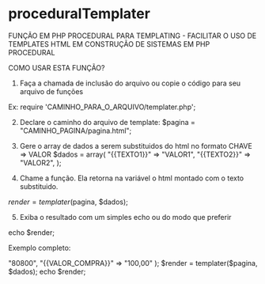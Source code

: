 # proceduralTemplater
FUNÇÃO EM PHP PROCEDURAL PARA TEMPLATING - FACILITAR O USO DE TEMPLATES HTML EM CONSTRUÇÃO DE SISTEMAS EM PHP PROCEDURAL

COMO USAR ESTA FUNÇÃO?

1) Faça a chamada de inclusão do arquivo ou copie o código para seu arquivo de funções

Ex: require 'CAMINHO_PARA_O_ARQUIVO/templater.php';

2) Declare o caminho do arquivo de template:
$pagina = "CAMINHO_PAGINA/pagina.html";

3) Gere o array de dados a serem substituidos do html no formato CHAVE => VALOR
$dados = array(
  "{{TEXTO1}}" => "VALOR1",
  "{{TEXTO2}}" => "VALOR2",
);

4) Chame a função. Ela retorna na variável o html montado com o texto substituido.

$render = templater($pagina, $dados);

5) Exiba o resultado com um simples echo ou do modo que preferir

echo $render;

Exemplo completo:

<?php
require 'caminho/templater.php';

$pagina =  'notificacao.html';
$dados = array(
    "{{ID_PEDIDO}}" => "80800",
    "{{VALOR_COMPRA}}" => "100,00"
);

$render = templater($pagina, $dados);

echo $render;
